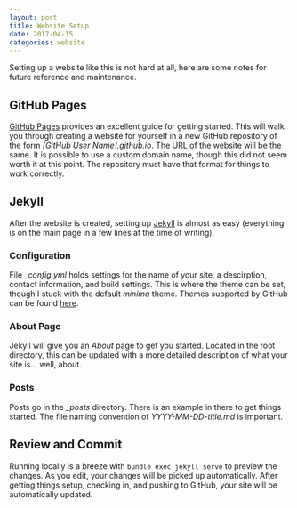 ```yaml
---
layout: post
title: Website Setup
date: 2017-04-15
categories: website
---
```


Setting up a website like this is not hard at all, here are some notes for future reference and maintenance.

## GitHub Pages

[GitHub Pages](https://pages.github.com) provides an excellent guide for getting started. This will walk you through creating a website for yourself in a new GitHub repository of the form *[GitHub User Name].github.io*. The URL of the website will be the same.  It is possible to use a custom domain name, though this did not seem worth it at this point. The repository must have that format for things to work correctly.  

## Jekyll

After the website is created, setting up [Jekyll](https://jekyllrb.com) is almost as easy (everything is on the main page in a few lines at the time of writing).  

### Configuration

File *_config.yml* holds settings for the name of your site, a descirption, contact information, and build settings.  This is where the theme can be set, though I stuck with the default *minima* theme. Themes supported by GitHub can be found [here](https://pages.github.com/themes/).

### About Page

Jekyll will give you an *About* page to get you started. Located in the root directory, this can be updated with a more detailed description of what your site is... well, about.

### Posts

Posts go in the *_posts* directory.  There is an example in there to get things started. The file naming convention of *YYYY-MM-DD-title.md* is important.

## Review and Commit

Running locally is a breeze with `bundle exec jekyll serve` to preview the changes.  As you edit, your changes will be picked up automatically.  After getting things setup, checking in, and pushing to GitHub, your site will be automatically updated. 
